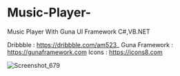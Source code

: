 # Music-Player-
Music Player With Guna UI Framework C#,VB.NET

Dribbble : https://dribbble.com/am523_
Guna Framework : https://gunaframework.com
Icons  : https://icons8.com


![Screenshot_679](https://user-images.githubusercontent.com/61135648/83388572-3ea38000-a421-11ea-895f-998cc0b4a8ec.png)
